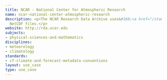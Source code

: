 ```yaml
---
title: NCAR - National Center for Atmospheric Research
name: ncar-national-center-atmospheric-research
description: <p>The NCAR Research Data Archive uses&#160;<a href="/standards/cf-climate-and-forecast-metadata-conventions.html">CF</a>-Compliant
  NetCDF files.</p>
website: http://rda.ucar.edu
subjects:
- physical-sciences-and-mathematics
disciplines:
- meteorology
- climatology
standards:
- cf-climate-and-forecast-metadata-conventions
layout: use_case
type: use_case
---
```


